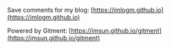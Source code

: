 Save comments for my blog: [https://imlogm.github.io](https://imlogm.github.io)

Powered by Gitment: [https://imsun.github.io/gitment](https://imsun.github.io/gitment)
